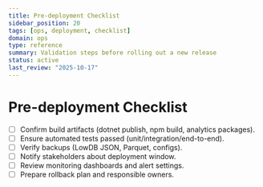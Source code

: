 ```yaml
---
title: Pre-deployment Checklist
sidebar_position: 20
tags: [ops, deployment, checklist]
domain: ops
type: reference
summary: Validation steps before rolling out a new release
status: active
last_review: "2025-10-17"
---
```


# Pre-deployment Checklist

- [ ] Confirm build artifacts (dotnet publish, npm build, analytics packages).
- [ ] Ensure automated tests passed (unit/integration/end-to-end).
- [ ] Verify backups (LowDB JSON, Parquet, configs).
- [ ] Notify stakeholders about deployment window.
- [ ] Review monitoring dashboards and alert settings.
- [ ] Prepare rollback plan and responsible owners.